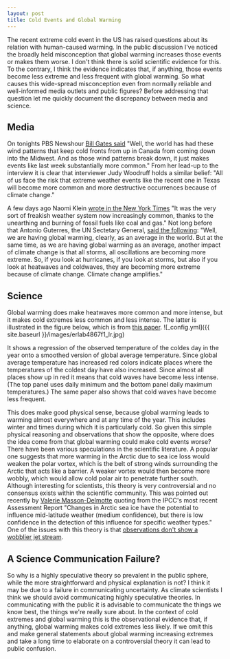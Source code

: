 ```yaml
---
layout: post
title: Cold Events and Global Warming
---
```

The recent extreme cold event in the US has raised questions about its relation with human-caused warming. 
In the public discussion I've noticed the broadly held misconception that global warming increases those 
events or makes them worse. I don't think there is solid scientific evidence for this. To the contrary, I think 
the evidence indicates that, if anything, those events become less extreme and less frequent with global warming. 
So what causes this wide-spread misconception even from normally reliable and well-informed media outlets and public figures? 
Before addressing that question let me quickly document the discrepancy between media and science.

## Media
On tonights PBS Newshour [Bill Gates said](https://www.pbs.org/newshour/show/bill-gates-on-tackling-climate-change-and-the-ongoing-pandemic-response) 
"Well, the world has had these wind patterns 
that keep cold fronts from up in Canada from coming down into the Midwest. And as those wind patterns break down, 
it just makes events like last week substantially more common." From her lead-up to the interview it is clear that
interviewer Judy Woodruff holds a similar belief: "All of us face the risk that extreme weather events like the recent 
one in Texas will become more common and more destructive occurrences because of climate change."

A few days ago Naomi Klein [wrote in the New York Times](https://www.nytimes.com/2021/02/21/opinion/green-new-deal-texas-blackout.html) 
"It was the very sort of freakish weather system now increasingly common, 
thanks to the unearthing and burning of fossil fuels like coal and gas." Not long before that Antonio Guterres, the UN Sectetary General, [said the 
following](https://www.un.org/sg/en/content/sg/press-encounter/2021-02-18/secretary-generals-joint-press-conference-executive-director-of-unep-inger-andersen-launch-unep-report-entitled-%E2%80%9Cmaking-peace-nature-scientific-blueprint-tackle): 
"Well, we are having global warming, clearly, as an average in the world. But at the same time, as we 
are having global warming as an average, another impact of climate change is that all storms, all oscillations are becoming more extreme. 
So, if you look at hurricanes, if you look at storms, but also if you look at heatwaves and coldwaves, they are becoming more extreme because 
of climate change. Climate change amplifies."

## Science
Global warming does make heatwaves more common and more intense, but it makes cold extremes less common and less intense. 
The latter is illustrated in the figure below, which is from [this paper](https://iopscience.iop.org/article/10.1088/1748-9326/ab4867).
![_config.yml]({{ site.baseurl }}/images/erlab4867f1_lr.jpg)

It shows a regression of the observed temperature of the coldes day in the year onto a smoothed version of global average temperature. 
Since global average temperature has increased red colors indicate places where the temperatures of the coldest day have also increased. 
Since almost all places show up in red it means that cold waves have become less intense. (The top panel uses daily minimum and the bottom panel daily 
maximum temperatures.) The same paper also shows that cold waves have become less frequent.

This does make good physical sense, because global warming leads to warming almost everywhere and at any time of the year. This includes winter and times during 
which it is particularly cold. So given this simple physical reasoning and observations that show the opposite, where does the idea come from that global
warming could make cold events worse? There have been various speculations in the scientific literature. A popular one suggests 
that more warming in the Arctic due to sea ice loss would weaken the polar vortex, which is the belt of strong winds surrounding the Arctic that acts like 
a barrier. A weaker vortex would then become more wobbly, which would allow cold polar air to penetrate further south. Although interesting for scientists, this 
theory is very controversial and no consensus exists within the scientific community. This was pointed out recently 
by [Valerie Masson-Delmotte](https://twitter.com/valmasdel/status/1362027199038173191) quoting from the IPCC's most recent Assessment Report 
"Changes in Arctic sea ice have the potential to influence mid-latitude weather (medium confidence), but there is low confidence in the 
detection of this influence for specific weather types." One of the issues with this theory is that 
[observations don't show a wobblier jet stream](https://advances.sciencemag.org/content/6/8/eaay2880).

## A Science Communication Failure?
So why is a highly speculative theory so prevalent in the public sphere, while the more straightforward and physical explanation is not? 
I think it may be due to a failure in communicating uncertainty. As climate scientists I think we should avoid communicating highly speculative theories. 
In communicating with the public it is advisable to communicate the things we know best, the things we're really sure about. In the context of cold extremes and 
global warming this is the observational evidence that, if anything, global warming makes cold extremes less likely. If we omit this and make general statements
about global warming increasing extremes and take a long time to elaborate on a controversial theory it can lead to public confusion.
